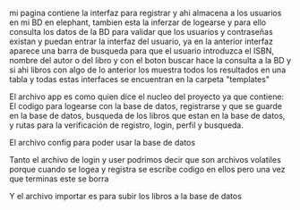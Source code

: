 mi pagina contiene la interfaz para registrar y ahi almacena a los usuarios en mi BD 
en elephant, tambien esta la inferzar de logearse y para ello consulta los datos de la BD para validar que los usuarios y contraseñas 
existan y puedan entrar la interfaz del usuario, ya en la anterior interfaz aparece una barra de busqueda para que el usuario introduzca
el ISBN, nombre del autor o del libro y con el boton buscar hace la consulta a la BD y si ahi libros con algo de lo anterior los muestra 
todos los resultados en una tabla y todas estas interfaces se encuentran en la carpeta "templates"

El archivo app es como quien dice el nucleo del proyecto ya que contiene: El codigo para logearse con la base de datos, registrarse y que se guarde en la base de datos, busqueda de los libros que estan en la base de datos, y rutas para la verificación de registro, login, perfil y busqueda.

El archivo config para poder usar la base de datos

Tanto el archivo de login y user podrimos decir que son archivos volatiles porque cuando se logea y registra se escribe codigo en ellos pero una vez que terminas este se borra

Y el archivo importar es para subir los libros a la base de datos
